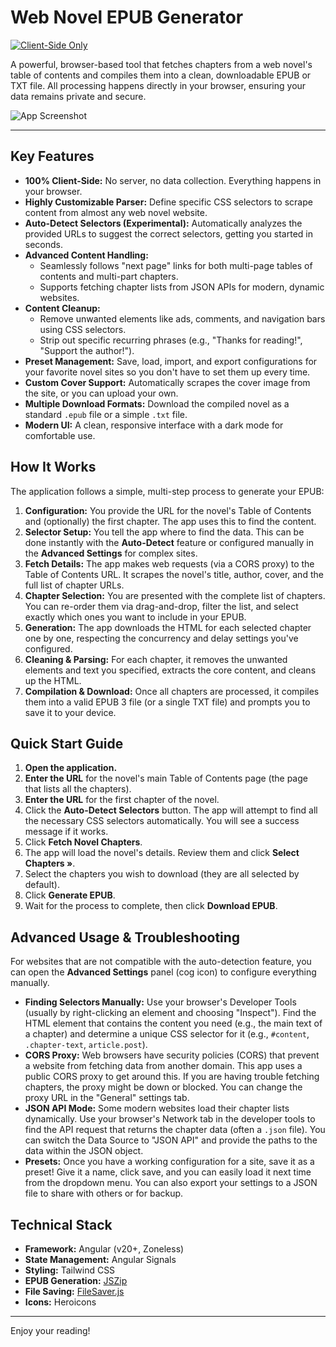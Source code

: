 # Web Novel EPUB Generator

[![Client-Side Only](https://img.shields.io/badge/architecture-client--side-brightgreen)](https://shields.io/)

A powerful, browser-based tool that fetches chapters from a web novel's table of contents and compiles them into a clean, downloadable EPUB or TXT file. All processing happens directly in your browser, ensuring your data remains private and secure.

![App Screenshot](https://picsum.photos/id/24/1200/630)

---

## Key Features

-   **100% Client-Side:** No server, no data collection. Everything happens in your browser.
-   **Highly Customizable Parser:** Define specific CSS selectors to scrape content from almost any web novel website.
-   **Auto-Detect Selectors (Experimental):** Automatically analyzes the provided URLs to suggest the correct selectors, getting you started in seconds.
-   **Advanced Content Handling:**
    -   Seamlessly follows "next page" links for both multi-page tables of contents and multi-part chapters.
    -   Supports fetching chapter lists from JSON APIs for modern, dynamic websites.
-   **Content Cleanup:**
    -   Remove unwanted elements like ads, comments, and navigation bars using CSS selectors.
    -   Strip out specific recurring phrases (e.g., "Thanks for reading!", "Support the author!").
-   **Preset Management:** Save, load, import, and export configurations for your favorite novel sites so you don't have to set them up every time.
-   **Custom Cover Support:** Automatically scrapes the cover image from the site, or you can upload your own.
-   **Multiple Download Formats:** Download the compiled novel as a standard `.epub` file or a simple `.txt` file.
-   **Modern UI:** A clean, responsive interface with a dark mode for comfortable use.

## How It Works

The application follows a simple, multi-step process to generate your EPUB:

1.  **Configuration:** You provide the URL for the novel's Table of Contents and (optionally) the first chapter. The app uses this to find the content.
2.  **Selector Setup:** You tell the app where to find the data. This can be done instantly with the **Auto-Detect** feature or configured manually in the **Advanced Settings** for complex sites.
3.  **Fetch Details:** The app makes web requests (via a CORS proxy) to the Table of Contents URL. It scrapes the novel's title, author, cover, and the full list of chapter URLs.
4.  **Chapter Selection:** You are presented with the complete list of chapters. You can re-order them via drag-and-drop, filter the list, and select exactly which ones you want to include in your EPUB.
5.  **Generation:** The app downloads the HTML for each selected chapter one by one, respecting the concurrency and delay settings you've configured.
6.  **Cleaning & Parsing:** For each chapter, it removes the unwanted elements and text you specified, extracts the core content, and cleans up the HTML.
7.  **Compilation & Download:** Once all chapters are processed, it compiles them into a valid EPUB 3 file (or a single TXT file) and prompts you to save it to your device.

## Quick Start Guide

1.  **Open the application.**
2.  **Enter the URL** for the novel's main Table of Contents page (the page that lists all the chapters).
3.  **Enter the URL** for the first chapter of the novel.
4.  Click the **Auto-Detect Selectors** button. The app will attempt to find all the necessary CSS selectors automatically. You will see a success message if it works.
5.  Click **Fetch Novel Chapters**.
6.  The app will load the novel's details. Review them and click **Select Chapters &raquo;**.
7.  Select the chapters you wish to download (they are all selected by default).
8.  Click **Generate EPUB**.
9.  Wait for the process to complete, then click **Download EPUB**.

## Advanced Usage & Troubleshooting

For websites that are not compatible with the auto-detection feature, you can open the **Advanced Settings** panel (cog icon) to configure everything manually.

-   **Finding Selectors Manually:** Use your browser's Developer Tools (usually by right-clicking an element and choosing "Inspect"). Find the HTML element that contains the content you need (e.g., the main text of a chapter) and determine a unique CSS selector for it (e.g., `#content`, `.chapter-text`, `article.post`).
-   **CORS Proxy:** Web browsers have security policies (CORS) that prevent a website from fetching data from another domain. This app uses a public CORS proxy to get around this. If you are having trouble fetching chapters, the proxy might be down or blocked. You can change the proxy URL in the "General" settings tab.
-   **JSON API Mode:** Some modern websites load their chapter lists dynamically. Use your browser's Network tab in the developer tools to find the API request that returns the chapter data (often a `.json` file). You can switch the Data Source to "JSON API" and provide the paths to the data within the JSON object.
-   **Presets:** Once you have a working configuration for a site, save it as a preset! Give it a name, click save, and you can easily load it next time from the dropdown menu. You can also export your settings to a JSON file to share with others or for backup.

## Technical Stack

-   **Framework:** Angular (v20+, Zoneless)
-   **State Management:** Angular Signals
-   **Styling:** Tailwind CSS
-   **EPUB Generation:** [JSZip](https://stuk.github.io/jszip/)
-   **File Saving:** [FileSaver.js](https://github.com/eligrey/FileSaver.js)
-   **Icons:** Heroicons

---

Enjoy your reading!
